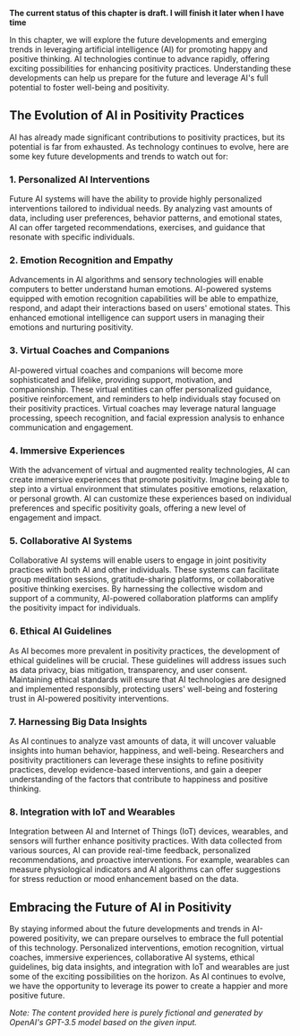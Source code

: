 **The current status of this chapter is draft. I will finish it later when I have time**

In this chapter, we will explore the future developments and emerging trends in leveraging artificial intelligence (AI) for promoting happy and positive thinking. AI technologies continue to advance rapidly, offering exciting possibilities for enhancing positivity practices. Understanding these developments can help us prepare for the future and leverage AI's full potential to foster well-being and positivity.

The Evolution of AI in Positivity Practices
-------------------------------------------

AI has already made significant contributions to positivity practices, but its potential is far from exhausted. As technology continues to evolve, here are some key future developments and trends to watch out for:

### 1. Personalized AI Interventions

Future AI systems will have the ability to provide highly personalized interventions tailored to individual needs. By analyzing vast amounts of data, including user preferences, behavior patterns, and emotional states, AI can offer targeted recommendations, exercises, and guidance that resonate with specific individuals.

### 2. Emotion Recognition and Empathy

Advancements in AI algorithms and sensory technologies will enable computers to better understand human emotions. AI-powered systems equipped with emotion recognition capabilities will be able to empathize, respond, and adapt their interactions based on users' emotional states. This enhanced emotional intelligence can support users in managing their emotions and nurturing positivity.

### 3. Virtual Coaches and Companions

AI-powered virtual coaches and companions will become more sophisticated and lifelike, providing support, motivation, and companionship. These virtual entities can offer personalized guidance, positive reinforcement, and reminders to help individuals stay focused on their positivity practices. Virtual coaches may leverage natural language processing, speech recognition, and facial expression analysis to enhance communication and engagement.

### 4. Immersive Experiences

With the advancement of virtual and augmented reality technologies, AI can create immersive experiences that promote positivity. Imagine being able to step into a virtual environment that stimulates positive emotions, relaxation, or personal growth. AI can customize these experiences based on individual preferences and specific positivity goals, offering a new level of engagement and impact.

### 5. Collaborative AI Systems

Collaborative AI systems will enable users to engage in joint positivity practices with both AI and other individuals. These systems can facilitate group meditation sessions, gratitude-sharing platforms, or collaborative positive thinking exercises. By harnessing the collective wisdom and support of a community, AI-powered collaboration platforms can amplify the positivity impact for individuals.

### 6. Ethical AI Guidelines

As AI becomes more prevalent in positivity practices, the development of ethical guidelines will be crucial. These guidelines will address issues such as data privacy, bias mitigation, transparency, and user consent. Maintaining ethical standards will ensure that AI technologies are designed and implemented responsibly, protecting users' well-being and fostering trust in AI-powered positivity interventions.

### 7. Harnessing Big Data Insights

As AI continues to analyze vast amounts of data, it will uncover valuable insights into human behavior, happiness, and well-being. Researchers and positivity practitioners can leverage these insights to refine positivity practices, develop evidence-based interventions, and gain a deeper understanding of the factors that contribute to happiness and positive thinking.

### 8. Integration with IoT and Wearables

Integration between AI and Internet of Things (IoT) devices, wearables, and sensors will further enhance positivity practices. With data collected from various sources, AI can provide real-time feedback, personalized recommendations, and proactive interventions. For example, wearables can measure physiological indicators and AI algorithms can offer suggestions for stress reduction or mood enhancement based on the data.

Embracing the Future of AI in Positivity
----------------------------------------

By staying informed about the future developments and trends in AI-powered positivity, we can prepare ourselves to embrace the full potential of this technology. Personalized interventions, emotion recognition, virtual coaches, immersive experiences, collaborative AI systems, ethical guidelines, big data insights, and integration with IoT and wearables are just some of the exciting possibilities on the horizon. As AI continues to evolve, we have the opportunity to leverage its power to create a happier and more positive future.

*Note: The content provided here is purely fictional and generated by OpenAI's GPT-3.5 model based on the given input.*
